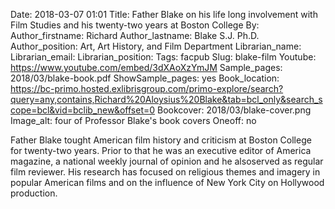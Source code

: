 Date: 2018-03-07 01:01
Title: Father Blake on his life long involvement with Film Studies and his twenty-two years at Boston College
By:
Author_firstname: Richard 
Author_lastname: Blake S.J. Ph.D.
Author_position: Art​,​ Art History, and Film Department
Librarian_name:
Librarian_email: 
Librarian_position: 
Tags: facpub
Slug: blake-film
Youtube: https://www.youtube.com/embed/3dXAoXzYmJM
Sample_pages: 2018/03/blake-book.pdf
ShowSample_pages: yes
Book_location: https://bc-primo.hosted.exlibrisgroup.com/primo-explore/search?query=any,contains,Richard%20Aloysius%20Blake&tab=bcl_only&search_scope=bcl&vid=bclib_new&offset=0
Bookcover: 2018/03/blake-cover.png
Image_alt: four of Professor Blake's book covers
Oneoff: no

Father Blake t​ought American film history and criticism​ at Boston College for twenty-two years​. Prior to that he was ​an executive editor of America magazine, a national weekly journal of opinion​ and he ​also ​served as regular film reviewer. His research has focused on religious themes and imagery in popular American films and on the influence of New York City on Hollywood production. 

<style>

.facpub h3 {
margin-bottom: 10px;
text-transform: none !important;
}

</style>